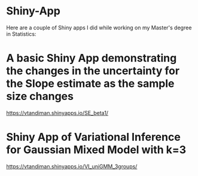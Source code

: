 # Shiny-App

Here are a couple of Shiny apps I did while working on my Master's degree in Statistics:

# A basic Shiny App demonstrating the changes in the uncertainty for the Slope estimate as the sample size changes
https://vtandiman.shinyapps.io/SE_beta1/


# Shiny App of Variational Inference for Gaussian Mixed Model with k=3
https://vtandiman.shinyapps.io/VI_uniGMM_3groups/ 
